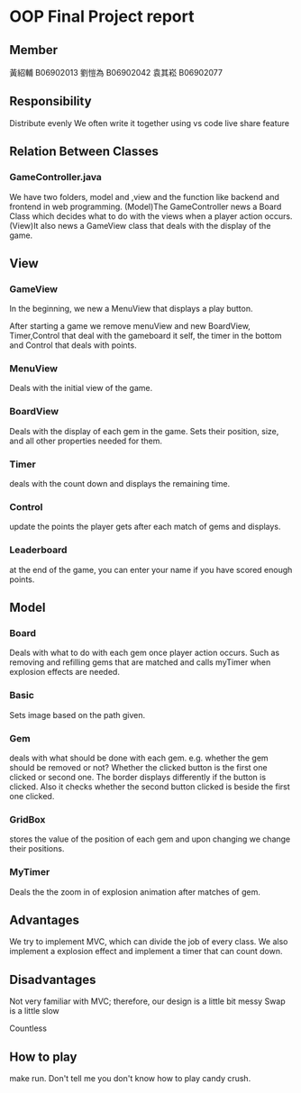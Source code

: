# OOP Final Project report

## Member

黃紹輔 B06902013
劉愷為 B06902042
袁其崧 B06902077

## Responsibility

Distribute evenly
We often write it together using vs code live share feature

## Relation Between Classes

### GameController.java

We have two folders, model and ,view and the function like backend and frontend in web programming.
(Model)The GameController news a Board Class which decides what to do with the views when a player action occurs.
(View)It also news a GameView class that deals with the display of the game.

## View

### GameView

In the beginning, we new a MenuView that displays a play button.

After starting a game we remove menuView and new BoardView, Timer,Control that deal with the gameboard it self, the timer in the bottom and Control that deals with points.

### MenuView

Deals with the initial view of the game.

### BoardView

Deals with the display of each gem in the game. Sets their position, size, and all other properties needed for them.

### Timer

deals with the count down and displays the remaining time.

### Control

update the points the player gets after each match of gems and displays.

### Leaderboard

at the end of the game, you can enter your name if you have scored enough points.

## Model

### Board

Deals with what to do with each gem once player action occurs. Such as removing and refilling gems that are matched and calls myTimer when explosion effects are needed.

### Basic

Sets image based on the path given.

### Gem

deals with what should be done with each gem. e.g. whether the gem should be removed or not? Whether the clicked button is the first one clicked or second one. The border displays differently if the button is clicked. Also it checks whether the second button clicked is beside the first one clicked.

### GridBox

stores the value of the position of each gem and upon changing we change their positions.

### MyTimer

Deals the the zoom in of explosion animation after matches of gem.

## Advantages

We try to implement MVC, which can divide the job of every class. We also implement a explosion effect and implement a timer that can count down.

## Disadvantages

Not very familiar with MVC; therefore, our design is a little bit messy
Swap is a little slow

Countless

## How to play

make run.
Don't tell me you don't know how to play candy crush.

